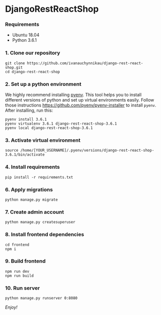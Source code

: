 # DjangoRestReactShop

### Requirements
* Ubuntu 18.04
* Python 3.6.1

### 1. Clone our repository
    git clone https://github.com/ivanauchynnikau/django-rest-react-shop.git
    cd django-rest-react-shop

### 2. Set up a python environment
We highly recommend installing [pyenv](https://github.com/pyenv/pyenv).
This tool helps you to install different versions of python and set up
virtual environments easily. Follow those instructions https://github.com/pyenv/pyenv-installer
to install `pyenv`. After installing, run this:

    pyenv install 3.6.1
    pyenv virtualenv 3.6.1 django-rest-react-shop-3.6.1
    pyenv local django-rest-react-shop-3.6.1

### 3. Activate virtual environment
    source /home/[YOUR_USERNAME]/.pyenv/versions/django-rest-react-shop-3.6.1/bin/activate

### 4. Install requirements
    pip install -r requirements.txt

### 6. Apply migrations
    python manage.py migrate

### 7. Create admin account
    python manage.py createsuperuser

### 8. Install frontend dependencies
    cd frontend
    npm i

### 9. Build frontend

    npm run dev
    npm run build

### 10. Run server
    python manage.py runserver 0:8080

*Enjoy!*
